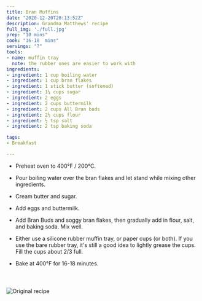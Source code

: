 ```yaml
---
title: Bran Muffins
date: "2020-12-20T20:13:52Z"
description: Grandma Matthews' recipe
full_img: './full.jpg'
prep: "10 mins"
cook: "16-18  mins"
servings: "?"
tools:
- name: muffin tray
  note: the rubber ones are easier to work with
ingredients:
- ingredient: 1 cup boiling water
- ingredient: 1 cup bran flakes
- ingredient: 1 stick butter (softened)
- ingredient: 1¼ cups sugar
- ingredient: 2 eggs
- ingredient: 2 cups buttermilk
- ingredient: 2 cups All Bran buds
- ingredient: 2½ cups flour
- ingredient: ½ tsp salt
- ingredient: 2 tsp baking soda

tags:
- Breakfast

---
```


* Preheat oven to 400°F / 200°C.

* Pour boiling water over the bran flakes and let stand while mixing other ingredients. 

* Cream butter and sugar. 

* Add eggs and buttermilk.

* Add Bran Buds and soggy bran flakes, then gradually add in flour, salt, and baking soda. Mix well.

* Either use a silicone rubber muffin tray, or paper cups (or both). If you use the bare rubber tray, it's still a good idea to lightly grease the cups. Fill the cups about 2/3 full.

* Bake at 400°F for 16-18 minutes.

#### &nbsp;

![Original recipe](./bran-muffins.png)
